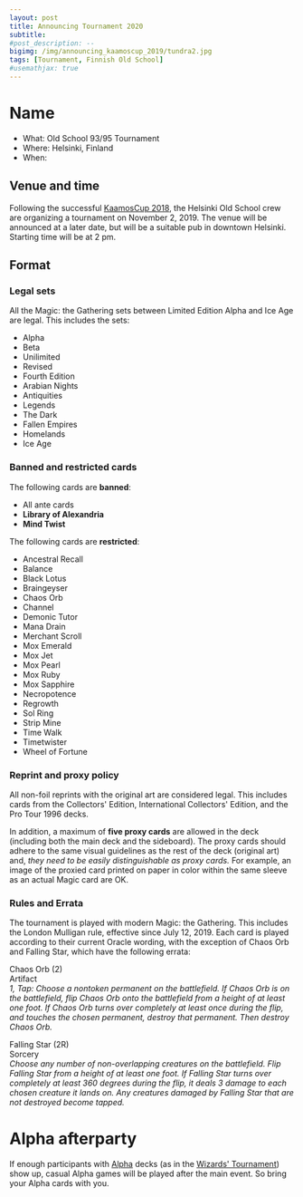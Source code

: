 ```yaml
---
layout: post
title: Announcing Tournament 2020
subtitle:
#post_description: --
bigimg: /img/announcing_kaamoscup_2019/tundra2.jpg
tags: [Tournament, Finnish Old School]
#usemathjax: true
---
```


# Name

- What: Old School 93/95 Tournament
- Where: Helsinki, Finland
- When:

## Venue and time

Following the successful [KaamosCup 2018](../2018-12-17-kaamoscup), the Helsinki Old School crew are organizing a tournament on November 2, 2019. The venue will be announced at a later date, but will be a suitable pub in downtown Helsinki. Starting time will be at 2 pm.

## Format

### Legal sets

All the Magic: the Gathering sets between Limited Edition Alpha and Ice Age are legal. This includes the sets:
- Alpha
- Beta
- Unilimited
- Revised
- Fourth Edition
- Arabian Nights
- Antiquities
- Legends
- The Dark
- Fallen Empires
- Homelands
- Ice Age

### Banned and restricted cards

The following cards are **banned**:
- All ante cards
- **Library of Alexandria**
- **Mind Twist**

The following cards are **restricted**:
- Ancestral Recall
- Balance
- Black Lotus
- Braingeyser
- Chaos Orb
- Channel
- Demonic Tutor
- Mana Drain
- Merchant Scroll
- Mox Emerald
- Mox Jet
- Mox Pearl
- Mox Ruby
- Mox Sapphire
- Necropotence
- Regrowth
- Sol Ring
- Strip Mine
- Time Walk
- Timetwister
- Wheel of Fortune

### Reprint and proxy policy

All non-foil reprints with the original art are considered legal. This includes cards from the Collectors' Edition, International Collectors' Edition, and the Pro Tour 1996 decks.

In addition, a maximum of **five proxy cards** are allowed in the deck (including both the main deck and the sideboard). The proxy cards should adhere to the same visual guidelines as the rest of the deck (original art) and, *they need to be easily distinguishable as proxy cards.* For example, an image of the proxied card printed on paper in color within the same sleeve as an actual Magic card are OK.

### Rules and Errata

The tournament is played with modern Magic: the Gathering. This includes the London Mulligan rule, effective since July 12, 2019. Each card is played according to their current Oracle wording, with the exception of Chaos Orb and Falling Star, which have the following errata:

Chaos Orb (2)<br>
Artifact<br>
*1, Tap: Choose a nontoken permanent on the battlefield. If Chaos Orb is on the battlefield, flip Chaos Orb onto the battlefield from a height of at least one foot. If Chaos Orb turns over completely at least once during the flip, and touches the chosen permanent, destroy that permanent. Then destroy Chaos Orb.*

Falling Star (2R)<br>
Sorcery<br>
*Choose any number of non-overlapping creatures on the battlefield. Flip Falling Star from a height of at least one foot. If Falling Star turns over completely at least 360 degrees during the flip, it deals 3 damage to each chosen creature it lands on. Any creatures damaged by Falling Star that are not destroyed become tapped.*

# Alpha afterparty

If enough participants with [Alpha](../wizards_tournament_2) decks (as in the [Wizards' Tournament](http://www.n00bcon.com/wizardstournament.txt)) show up, casual Alpha games will be played after the main event. So bring your Alpha cards with you.
